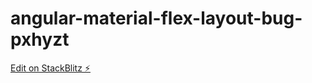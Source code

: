 # angular-material-flex-layout-bug-pxhyzt

[Edit on StackBlitz ⚡️](https://stackblitz.com/edit/angular-material-flex-layout-bug-pxhyzt)